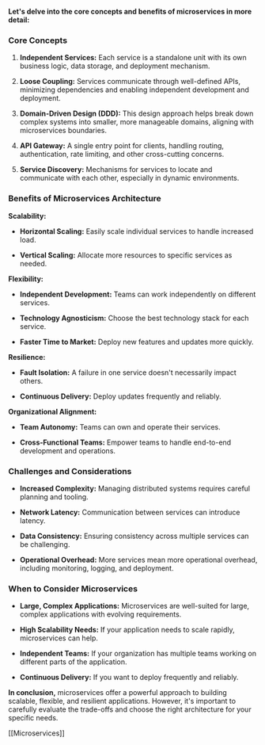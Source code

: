 
**Let's delve into the core concepts and benefits of microservices in more detail:**

### Core Concepts

1. **Independent Services:** Each service is a standalone unit with its own business logic, data storage, and deployment mechanism.  
    
2. **Loose Coupling:** Services communicate through well-defined APIs, minimizing dependencies and enabling independent development and deployment.  
    
3. **Domain-Driven Design (DDD):** This design approach helps break down complex systems into smaller, more manageable domains, aligning with microservices boundaries.  
    
4. **API Gateway:** A single entry point for clients, handling routing, authentication, rate limiting, and other cross-cutting concerns.  
    
5. **Service Discovery:** Mechanisms for services to locate and communicate with each other, especially in dynamic environments.  
    

### Benefits of Microservices Architecture

**Scalability:**

- **Horizontal Scaling:** Easily scale individual services to handle increased load.  
    
- **Vertical Scaling:** Allocate more resources to specific services as needed.  
    

**Flexibility:**

- **Independent Development:** Teams can work independently on different services.  
    
- **Technology Agnosticism:** Choose the best technology stack for each service.  
    
- **Faster Time to Market:** Deploy new features and updates more quickly.  
    

**Resilience:**

- **Fault Isolation:** A failure in one service doesn't necessarily impact others.  
    
- **Continuous Delivery:** Deploy updates frequently and reliably.  
    

**Organizational Alignment:**

- **Team Autonomy:** Teams can own and operate their services.  
    
- **Cross-Functional Teams:** Empower teams to handle end-to-end development and operations.  
    

### Challenges and Considerations

- **Increased Complexity:** Managing distributed systems requires careful planning and tooling.  
    
- **Network Latency:** Communication between services can introduce latency.  
    
- **Data Consistency:** Ensuring consistency across multiple services can be challenging.
- **Operational Overhead:** More services mean more operational overhead, including monitoring, logging, and deployment.  
    

### When to Consider Microservices

- **Large, Complex Applications:** Microservices are well-suited for large, complex applications with evolving requirements.  
    
- **High Scalability Needs:** If your application needs to scale rapidly, microservices can help.  
    
- **Independent Teams:** If your organization has multiple teams working on different parts of the application.
- **Continuous Delivery:** If you want to deploy frequently and reliably.

**In conclusion,** microservices offer a powerful approach to building scalable, flexible, and resilient applications. However, it's important to carefully evaluate the trade-offs and choose the right architecture for your specific needs.


[[Microservices]]
